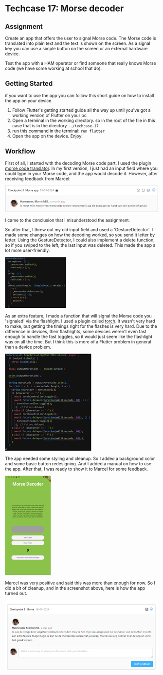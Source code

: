 # Techcase 17: Morse decoder

## Assignment

Create an app that offers the user to signal Morse code. The Morse code is translated into plain text and the text is shown on the screen. As a signal key you can use a simple button on the screen or an external hardware device.

Test the app with a HAM operator or find someone that really knows Morse code (we have some working at school that do).

## Getting Started

if you want to use the app you can follow this short guide on how to install the app on your device.

1. Follow Flutter's getting started guide all the way up until you've got a working version of Flutter on your pc
2. Open a terminal in the working directory. so in the root of the file in this case that is in the directory `../techcase-17`
3. run this command in the terminal: `run flutter`
4. Open the app on the device.
   Enjoy!

## Workflow

First of all, I started with the decoding Morse code part. I used the plugin [morse code translator](https://pub.dev/packages/morse_code_translator). In my first version, I just had an input field where you could type in your Morse code, and the app would decode it. However, after receiving feedback from Marcel:

<img src="/documentation/img/Feedpulse-1.png" alt="" width="700"/>

I came to the conclusion that I misunderstood the assignment.

So after that, I threw out my old input field and used a 'GestureDetector'. I made some changes on how the decoding worked, so you send it letter by letter. Using the GestureDetector, I could also implement a delete function, so if you swiped to the left, the last input was deleted. This made the app a lot more user-friendly.

<img src="/documentation/img/code-snipped-1.png" alt="" width="200"/>

As an extra feature, I made a function that will signal the Morse code you 'signaled' via the flashlight. I used a plugin called [torch](https://pub.dev/packages/torch_light). It wasn't very hard to make, but getting the timings right for the flashes is very hard. Due to the difference in devices, their flashlights, some devices weren't even fast enough to handle the fast toggles, so it would just seem like the flashlight was on all the time. But I think this is more of a Flutter problem in general than a device problem.

<img src="/documentation/img/code-snipped-2.png" alt="283" width="" height="318"/>

The app needed some styling and cleanup. So I added a background color and some basic button redesigning. And I added a manual on how to use the app. After that, I was ready to show it to Marcel for some feedback.

<img src="/documentation/img/Schermafbeelding 2024-04-17 135347.png" alt="" width="150" height="326"/>

Marcel was very positive and said this was more than enough for now. So I did a bit of cleanup, and in the screenshot above, here is how the app turned out.

<img src="/documentation/img/Feedpulse-2.png" alt="" width="700"/>
